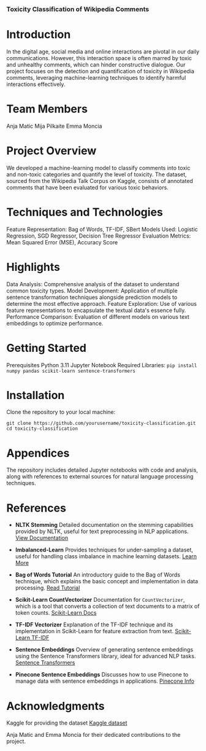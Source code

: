 ### Toxicity Classification of Wikipedia Comments

# Introduction
In the digital age, social media and online interactions are pivotal in our daily communications. However, this interaction space is often marred by toxic and unhealthy comments, which can hinder constructive dialogue. Our project focuses on the detection and quantification of toxicity in Wikipedia comments, leveraging machine-learning techniques to identify harmful interactions effectively.

# Team Members
Anja Matic
Mija Pilkaite
Emma Moncia

# Project Overview
We developed a machine-learning model to classify comments into toxic and non-toxic categories and quantify the level of toxicity. The dataset, sourced from the Wikipedia Talk Corpus on Kaggle, consists of annotated comments that have been evaluated for various toxic behaviors.

# Techniques and Technologies
Feature Representation: Bag of Words, TF-IDF, SBert
Models Used: Logistic Regression, SGD Regressor, Decision Tree Regressor
Evaluation Metrics: Mean Squared Error (MSE), Accuracy Score

# Highlights
Data Analysis: Comprehensive analysis of the dataset to understand common toxicity types.
Model Development: Application of multiple sentence transformation techniques alongside prediction models to determine the most effective approach.
Feature Exploration: Use of various feature representations to encapsulate the textual data's essence fully.
Performance Comparison: Evaluation of different models on various text embeddings to optimize performance.

# Getting Started
Prerequisites
Python 3.11
Jupyter Notebook
Required Libraries: `pip install numpy pandas scikit-learn sentence-transformers`

# Installation
Clone the repository to your local machine:
```
git clone https://github.com/yourusername/toxicity-classification.git
cd toxicity-classification
```
# Appendices
The repository includes detailed Jupyter notebooks with code and analysis, along with references to external sources for natural language processing techniques.

# References
- **NLTK Stemming**
  Detailed documentation on the stemming capabilities provided by NLTK, useful for text preprocessing in NLP applications. [View Documentation](https://www.nltk.org/api/nltk.stem.snowball.html)

- **Imbalanced-Learn**
  Provides techniques for under-sampling a dataset, useful for handling class imbalance in machine learning datasets. [Learn More](https://imbalanced-learn.org/stable/under_sampling.html)

- **Bag of Words Tutorial**
  An introductory guide to the Bag of Words technique, which explains the basic concept and implementation in data processing. [Read Tutorial](https://www.mygreatlearning.com/blog/bag-of-words/)

- **Scikit-Learn CountVectorizer**
  Documentation for `CountVectorizer`, which is a tool that converts a collection of text documents to a matrix of token counts. [Scikit-Learn Docs](https://scikit-learn.org/stable/modules/generated/sklearn.feature_extraction.text.CountVectorizer.html)

- **TF-IDF Vectorizer**
  Explanation of the TF-IDF technique and its implementation in Scikit-Learn for feature extraction from text. [Scikit-Learn TF-IDF](https://scikit-learn.org/stable/modules/generated/sklearn.feature_extraction.text.TfidfVectorizer.html)

- **Sentence Embeddings**
  Overview of generating sentence embeddings using the Sentence Transformers library, ideal for advanced NLP tasks. [Sentence Transformers](https://www.sbert.net/)

- **Pinecone Sentence Embeddings**
  Discusses how to use Pinecone to manage data with sentence embeddings in applications. [Pinecone Info](https://www.pinecone.io/learn/sentence-embeddings/)

# Acknowledgments
Kaggle for providing the dataset [Kaggle dataset](https://www.kaggle.com/competitions/jigsaw-toxic-comment-classification-challenge)

Anja Matic and Emma Moncia for their dedicated contributions to the project.

